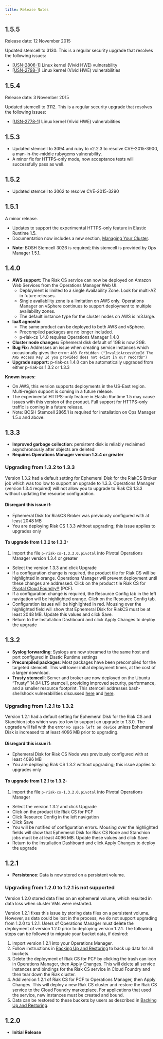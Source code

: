```yaml
---
title: Release Notes
---
```


## <a id="1-5-5"></a>1.5.5 ##

Release date: 12 November 2015

Updated stemcell to 3130. This is a regular security upgrade that resolves the following issues:

- [[USN-2806-1](http://www.ubuntu.com/usn/usn-2806-1/)] Linux kernel (Vivid HWE) vulnerability
- [[USN-2798-1](http://www.ubuntu.com/usn/usn-2798-1/)] Linux kernel (Vivid HWE) vulnerabilities

## <a id="1-5-4"></a>1.5.4 ##

Release date: 3 November 2015

Updated stemcell to 3112. This is a regular security upgrade that resolves the following issues:

- [[USN-2778-1](http://people.canonical.com/~ubuntu-security/cve/2015/CVE-2015-5156.html)] Linux kernel (Vivid HWE) vulnerabilities

## <a id="1-5-3"></a>1.5.3 ##

- Updated stemcell to 3094 and ruby to v2.2.3 to resolve CVE-2015-3900, a man-in-the-middle rubygems vulnerability.
- A minor fix for HTTPS-only mode, now acceptance tests will successfully pass as well.

## <a id="1-5-2"></a>1.5.2 ##

- Updated stemcell to 3062 to resolve CVE-2015-3290

## <a id="1-5-1"></a>1.5.1 ##

A minor release.

- Updates to support the experimental HTTPS-only feature in Elastic Runtime 1.5.
- Documentation now includes a new section, [Managing Your Cluster](managing_your_cluster.html).

* **Note:** BOSH Stemcell 3026 is required; this stemcell is provided by Ops Manager 1.5.1.


## <a id="1-4-0"></a>1.4.0 ##

- **AWS support:** The Riak CS service can now be deployed on Amazon Web Services from the Operations Manager Web UI.
  - Deployment is limited to a single Availability Zone. Look for multi-AZ in future releases.
  - Single availability zone is a limitation on AWS only. Operations Manager on vSphere continues to support deployment to multiple availability zones.
  - The default instance type for the cluster nodes on AWS is m3.large.
- **IaaS agnostic**
  - The same product can be deployed to both AWS and vSphere.
  - Precompiled packages are no longer included.
  - p-riak-cs 1.4.0 requires Operations Manager 1.4.0
- **Cluster node changes:** Ephemeral disk default of 1GB is now 2GB.
- **Bug Fix:** Addresses an issue when creating service instances which occasionally gives the error: `403 Forbidden ("InvalidAccessKeyId The AWS Access Key Id you provided does not exist in our records")`
- **Upgrade support:** p-riak-cs 1.4.0 can be automatically upgraded from either p-riak-cs 1.3.2 or 1.3.3

**Known issues:**

* On AWS, this version supports deployments in the US-East region. Multi-region support is coming in a future release.
* The experimental HTTPS-only feature in Elastic Runtime 1.5 may cause issues with this version of the product. Full support for HTTPS-only traffic is coming in a future release.
* Note: BOSH Stemcell 2865.1 is required for installation on Ops Manager 1.5.x and above.

## <a id="1-3-3"></a>1.3.3 ##

- **Improved garbage collection**: persistent disk is reliably reclaimed asynchronously after objects are deleted
- **Requires Operations Manager version 1.3.4 or greater**

### Upgrading from 1.3.2 to 1.3.3

Version 1.3.2 had a default setting for Ephemeral Disk for the RiakCS Broker job which was too low to support an upgrade to 1.3.3. Operations Manager (version 1.3.4 required) will not allow you to upgrade to Riak CS 1.3.3 without updating the resource configuration.

#### Disregard this issue if:

- Ephemeral Disk for RiakCS Broker was previously configured with at least 2048 MB
- You are deploying Riak CS 1.3.3 without upgrading; this issue applies to upgrades only

#### To upgrade from 1.3.2 to 1.3.3:

1.  Import the file `p-riak-cs-1.3.3.0.pivotal` into Pivotal Operations Manager version 1.3.4 or greater
- Select the version 1.3.3 and click Upgrade
- If a configuration change is required, the product tile for Riak CS will be highlighted in orange. Operations Manager will prevent deployment until these changes are addressed. Click on the product tile Riak CS for [Pivotal Cloud Foundry&reg;](https://network.pivotal.io/products/pivotal-cf) (PCF).
- If a configuration change is required, the Resource Config tab in the left navigation will be highlighted orange. Click on the Resource Config tab.
- Configuration issues will be highlighted in red. Mousing over the highlighted field will show that Ephemeral Disk for RiakCS must be at least 2048 MB. Update this values and click Save.
- Return to the Installation Dashboard and click Apply Changes to deploy the upgrade

## <a id="1-3-2"></a>1.3.2 ##

- **Syslog forwarding**: Syslogs are now streamed to the same host and port configured in Elastic Runtime settings
- **Precompiled packages**: Most packages have been precompiled for the targeted stemcell. This will lower initial deployment times, at the cost of a larger download.
- **Trusty stemcell**: Server and broker are now deployed on the Ubuntu “Trusty” 14.04 LTS stemcell, providing improved security, performance, and a smaller resource footprint. This stemcell addresses bash-shellshock vulnerabilities discussed [here](http://www.pivotal.io/security/CVE-2014-6271) and [here](http://www.pivotal.io/security/CVE-2014-7186).

### Upgrading from 1.2.1 to 1.3.2

Version 1.2.1 had a default setting for Ephemeral Disk for the Riak CS and Stanchion jobs which was too low to support an upgrade to 1.3.0. The upgrade will fail with the error `No space left on device` unless Ephemeral Disk is increased to at least 4096 MB prior to upgrading.

#### Disregard this issue if:

- Ephemeral Disk for Riak CS Node was previously configured with at least 4096 MB
- You are deploying Riak CS 1.3.2 without upgrading; this issue applies to upgrades only

#### To upgrade from 1.2.1 to 1.3.2:

1.  Import the file `p-riak-cs-1.3.2.0.pivotal` into Pivotal Operations Manager
- Select the version 1.3.2 and click Upgrade
- Click on the product tile Riak CS for PCF
- Click Resource Config in the left navigation
- Click Save
- You will be notified of configuration errors. Mousing over the highlighted fields will show that Ephemeral Disk for Riak CS Node and Stanchion jobs must be at least 4096 MB. Update these values and click Save.
- Return to the Installation Dashboard and click Apply Changes to deploy the upgrade

## <a id="1-2-1"></a>1.2.1 ##

- **Persistence**: Data is now stored on a persistent volume.

### Upgrading from 1.2.0 to 1.2.1 is not supported

Version 1.2.0 stored data files on an ephemeral volume, which resulted in data loss when cluster VMs were restarted.

Version 1.2.1 fixes this issue by storing data files on a persistent volume. However, as data could be lost in the process, we do not support upgrading from 1.2.0 to 1.2.1. Users of Operations Manager must delete the deployment of version 1.2.0 prior to deploying version 1.2.1. The following steps can be followed to migrate your bucket data, if desired:

1. Import version 1.2.1 into your Operations Manager.
1. Follow instructions in [Backing Up and Restoring](index.html#backing-up) to back up data for all buckets.
1. Delete the deployment of Riak CS for PCF by clicking the trash can icon in Operations Manager, then Apply Changes. This will delete all service instances and bindings for the Riak CS service in Cloud Foundry and then tear down the Riak cluster.
1. Add version 1.2.1 of Riak CS for PCF to Operations Manager, then Apply Changes. This will deploy a new Riak CS cluster and restore the Riak CS service to the Cloud Foundry marketplace. For applications that used the service, new instances must be created and bound.
1. Data can be restored to these buckets by users as described in [Backing Up and Restoring](index.html#backing-up).

## <a id="1-2-0"></a>1.2.0 ##

- **Initial Release**
